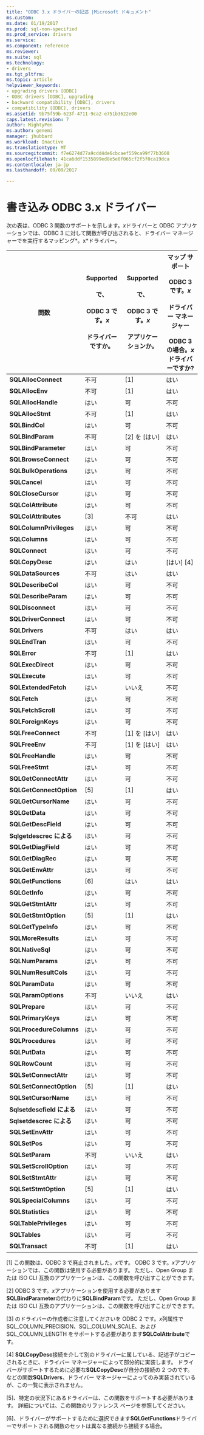 ```yaml
---
title: "ODBC 3.x ドライバーの記述 |Microsoft ドキュメント"
ms.custom: 
ms.date: 01/19/2017
ms.prod: sql-non-specified
ms.prod_service: drivers
ms.service: 
ms.component: reference
ms.reviewer: 
ms.suite: sql
ms.technology:
- drivers
ms.tgt_pltfrm: 
ms.topic: article
helpviewer_keywords:
- upgrading drivers [ODBC]
- ODBC drivers [ODBC], upgrading
- backward compatibility [ODBC], drivers
- compatibility [ODBC], drivers
ms.assetid: 9b75f59b-623f-4711-9ca2-e751b3622e00
caps.latest.revision: 7
author: MightyPen
ms.author: genemi
manager: jhubbard
ms.workload: Inactive
ms.translationtype: MT
ms.sourcegitcommit: f7e6274d77a9cdd4de6cbcaef559ca99f77b3608
ms.openlocfilehash: 41ca6ddf1535899ed8e5e0f065cf2f5f0ca19dca
ms.contentlocale: ja-jp
ms.lasthandoff: 09/09/2017

---
```

# <a name="writing-odbc-3x-drivers"></a>書き込み ODBC 3.x ドライバー
次の表は、ODBC 3 関数のサポートを示します。*x*ドライバーと ODBC アプリケーションでは、ODBC 3 に対して関数が呼び出されると、ドライバー マネージャーでを実行するマッピング*。x*ドライバー。  
  
|関数|Supported<br /><br /> で、<br /><br /> ODBC 3 です。*x*<br /><br /> ドライバーですか。|Supported<br /><br /> で、<br /><br /> ODBC 3 です。*x*<br /><br /> アプリケーションか。|マップ サポート<br /><br /> ODBC 3 です。*x*<br /><br /> ドライバー マネージャー<br /><br /> ODBC 3 の場合。*x*ドライバーですか?|  
|--------------|----------------------------------------------------|---------------------------------------------------------|---------------------------------------------------------------------------------------------|  
|**SQLAllocConnect**|不可|[1]|はい|  
|**SQLAllocEnv**|不可|[1]|はい|  
|**SQLAllocHandle**|はい|可|不可|  
|**SQLAllocStmt**|不可|[1]|はい|  
|**SQLBindCol**|はい|可|不可|  
|**SQLBindParam**|不可|[2] を [はい]|はい|  
|**SQLBindParameter**|はい|可|不可|  
|**SQLBrowseConnect**|はい|可|不可|  
|**SQLBulkOperations**|はい|可|不可|  
|**SQLCancel**|はい|可|不可|  
|**SQLCloseCursor**|はい|可|不可|  
|**SQLColAttribute**|はい|可|不可|  
|**SQLColAttributes**|[3]|不可|はい|  
|**SQLColumnPrivileges**|はい|可|不可|  
|**SQLColumns**|はい|可|不可|  
|**SQLConnect**|はい|可|不可|  
|**SQLCopyDesc**|はい|はい|[はい] [4]|  
|**SQLDataSources**|不可|はい|はい|  
|**SQLDescribeCol**|はい|可|不可|  
|**SQLDescribeParam**|はい|可|不可|  
|**SQLDisconnect**|はい|可|不可|  
|**SQLDriverConnect**|はい|可|不可|  
|**SQLDrivers**|不可|はい|はい|  
|**SQLEndTran**|はい|可|不可|  
|**SQLError**|不可|[1]|はい|  
|**SQLExecDirect**|はい|可|不可|  
|**SQLExecute**|はい|可|不可|  
|**SQLExtendedFetch**|はい|いいえ|不可|  
|**SQLFetch**|はい|可|不可|  
|**SQLFetchScroll**|はい|可|不可|  
|**SQLForeignKeys**|はい|可|不可|  
|**SQLFreeConnect**|不可|[1] を [はい]|はい|  
|**SQLFreeEnv**|不可|[1] を [はい]|はい|  
|**SQLFreeHandle**|はい|可|不可|  
|**SQLFreeStmt**|はい|可|不可|  
|**SQLGetConnectAttr**|はい|可|不可|  
|**SQLGetConnectOption**|[5]|[1]|はい|  
|**SQLGetCursorName**|はい|可|不可|  
|**SQLGetData**|はい|可|不可|  
|**SQLGetDescField**|はい|可|不可|  
|**Sqlgetdescrec による**|はい|可|不可|  
|**SQLGetDiagField**|はい|可|不可|  
|**SQLGetDiagRec**|はい|可|不可|  
|**SQLGetEnvAttr**|はい|可|不可|  
|**SQLGetFunctions**|[6]|はい|はい|  
|**SQLGetInfo**|はい|可|不可|  
|**SQLGetStmtAttr**|はい|可|不可|  
|**SQLGetStmtOption**|[5]|[1]|はい|  
|**SQLGetTypeInfo**|はい|可|不可|  
|**SQLMoreResults**|はい|可|不可|  
|**SQLNativeSql**|はい|可|不可|  
|**SQLNumParams**|はい|可|不可|  
|**SQLNumResultCols**|はい|可|不可|  
|**SQLParamData**|はい|可|不可|  
|**SQLParamOptions**|不可|いいえ|はい|  
|**SQLPrepare**|はい|可|不可|  
|**SQLPrimaryKeys**|はい|可|不可|  
|**SQLProcedureColumns**|はい|可|不可|  
|**SQLProcedures**|はい|可|不可|  
|**SQLPutData**|はい|可|不可|  
|**SQLRowCount**|はい|可|不可|  
|**SQLSetConnectAttr**|はい|可|不可|  
|**SQLSetConnectOption**|[5]|[1]|はい|  
|**SQLSetCursorName**|はい|可|不可|  
|**Sqlsetdescfield による**|はい|可|不可|  
|**Sqlsetdescrec による**|はい|可|不可|  
|**SQLSetEnvAttr**|はい|可|不可|  
|**SQLSetPos**|はい|可|不可|  
|**SQLSetParam**|不可|いいえ|はい|  
|**SQLSetScrollOption**|はい|可|不可|  
|**SQLSetStmtAttr**|はい|可|不可|  
|**SQLSetStmtOption**|[5]|[1]|はい|  
|**SQLSpecialColumns**|はい|可|不可|  
|**SQLStatistics**|はい|可|不可|  
|**SQLTablePrivileges**|はい|可|不可|  
|**SQLTables**|はい|可|不可|  
|**SQLTransact**|不可|[1]|はい|  
  
 [1] この関数は、ODBC 3 で廃止されました。*x*です。 ODBC 3 です。*x*アプリケーションでは、この関数は使用する必要があります。 ただし、Open Group または ISO CLI 互換のアプリケーションは、この関数を呼び出すことができます。  
  
 [2] ODBC 3 です。*x*アプリケーションを使用する必要があります**SQLBindParameter**の代わりに**SQLBindParam**です。 ただし、Open Group または ISO CLI 互換のアプリケーションは、この関数を呼び出すことができます。  
  
 [3] のドライバーの作成者に注意してくださいを ODBC 2 です。*x*列属性で SQL_COLUMN_PRECISION、SQL_COLUMN_SCALE、および SQL_COLUMN_LENGTH をサポートする必要があります**SQLColAttribute**です。  
  
 [4] **SQLCopyDesc**接続を介して別のドライバーに属している、記述子がコピーされるときに、ドライバー マネージャーによって部分的に実装します。 ドライバーがサポートするために必要な**SQLCopyDesc**が自分の接続の 2 つのです。 などの関数**SQLDrivers**、ドライバー マネージャーによってのみ実装されているが、この一覧に表示されません。  
  
 [5]、特定の状況下にあるドライバーは、この関数をサポートする必要があります。 詳細については、この関数のリファレンス ページを参照してください。  
  
 [6]、ドライバーがサポートするために選択できます**SQLGetFunctions**ドライバーでサポートされる関数のセットは異なる接続から接続する場合。

